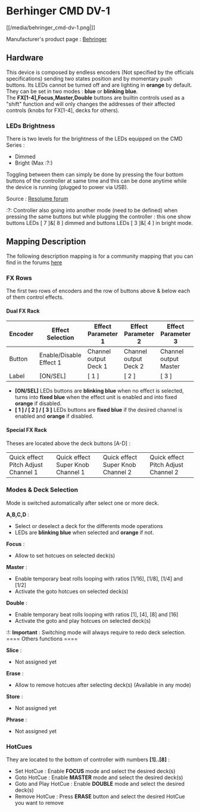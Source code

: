 # Berhinger CMD DV-1

[[/media/behringer_cmd-dv-1.png|]]

Manufacturer's product page :
[Behringer](https://www.music-group.com/Categories/Behringer/Computer-Audio/DJ-Controllers/CMD-DV-1/p/P0AJG)

## Hardware

This device is composed by <span class="underline">endless
encoders</span> (Not specified by the officials specifications) sending
two states position and by momentary push buttons. Its LEDs cannot be
turned off and are lighting in **orange** by default. They can be set in
two modes : **blue** or **blinking blue**.  
The **FX\[1-4\],Focus,Master,Double** buttons are builtin controls used
as a "shift" function and will only changes the addresses of their
affected controls (knobs for FX\[1-4\], decks for others).

### LEDs Brightness

There is two levels for the brightness of the LEDs equipped on the CMD
Series :

  - Dimmed
  - Bright (Max :?:)

Toggling between them can simply be done by pressing the four bottom
buttons of the controller at same time and this can be done anytime
while the device is running (plugged to power via USB).

Source : [Resolume
forum](http://resolume.com/forum/viewtopic.php?f=7&t=10639#p42068)

:?: Controller also going into another mode (need to be defined) when
pressing the same buttons but while plugging the controller : this one
show buttons LEDs \[ 7 \]&\[ 8 \] dimmed and buttons LEDs \[ 3 \]&\[ 4
\] in bright mode.

## Mapping Description

The following description mapping is for a community mapping that you
can find in the forums
[here](http://www.mixxx.org/forums/viewtopic.php?f=7&t=7910)

### FX Rows

The first two rows of encoders and the row of buttons above & below each
of them control effects.

#### Dual FX Rack

| Encoder | Effect Selection        | Effect Parameter 1    | Effect Parameter 2    | Effect Parameter 3    |
| ------- | ----------------------- | --------------------- | --------------------- | --------------------- |
| Button  | Enable/Disable Effect 1 | Channel output Deck 1 | Channel output Deck 2 | Channel output Master |
| Label   | \[ON/SEL\]              | \[ 1 \]               | \[ 2 \]               | \[ 3 \]               |

  - **\[ON/SEL\]** LEDs buttons are **blinking blue** when
    <span class="underline">no effect is selected</span>, turns into
    **fixed blue** when the <span class="underline">effect unit is
    enabled</span> and into fixed **orange** if
    <span class="underline">disabled</span>.
  - **\[ 1 \] / \[ 2 \] / \[ 3 \]** LEDs buttons are **fixed blue** if
    the desired <span class="underline">channel is enabled</span> and
    **orange** if <span class="underline">disabled</span>.

#### Special FX Rack

Theses are located above the deck buttons \[A-D\] :

|                                     |                                   |                                   |                                     |
| ----------------------------------- | --------------------------------- | --------------------------------- | ----------------------------------- |
| Quick effect Pitch Adjust Channel 1 | Quick effect Super Knob Channel 1 | Quick effect Super Knob Channel 2 | Quick effect Pitch Adjust Channel 2 |

### Modes & Deck Selection

Mode is switched automatically after select one or more deck.

**A,B,C,D** :

  - Select or deselect a deck for the differents mode operations
  - LEDs are **blinking blue** when
    <span class="underline">selected</span> and **orange** if
    <span class="underline">not</span>.

**Focus** :

  - Allow to <span class="underline">set</span> hotcues on selected
    deck(s)

**Master** :

  - Enable temporary beat rolls looping with ratios \[1/16\], \[1/8\],
    \[1/4\] and \[1/2\]
  - Activate the <span class="underline">goto</span> hotcues on selected
    deck(s)

**Double** :

  - Enable temporary beat rolls looping with ratios \[1\], \[4\], \[8\]
    and \[16\]
  - Activate the <span class="underline">goto and play</span> hotcues on
    selected deck(s)

  
:\!: **Important** : Switching mode will always require to redo deck
selection.  
\==== Others functions ====

**Slice** :

  - Not assigned yet

**Erase** :

  - Allow to remove hotcues after selecting deck(s) (Available in any
    mode)

**Store** :

  - Not assigned yet

**Phrase** :

  - Not assigned yet

### HotCues

They are located to the bottom of controller with numbers
**\[1\]..\[8\]** :

  - <span class="underline">Set</span> HotCue : Enable **FOCUS** mode
    and select the desired deck(s)
  - <span class="underline">Goto</span> HotCue : Enable **MASTER** mode
    and select the desired deck(s)
  - <span class="underline">Goto and Play</span> HotCue : Enable
    **DOUBLE** mode and select the desired deck(s)
  - <span class="underline">Remove</span> HotCue : Press **ERASE**
    button and select the desired HotCue you want to remove
